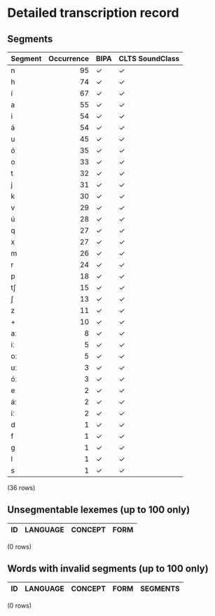 
# Detailed transcription record

## Segments

| Segment | Occurrence | BIPA | CLTS SoundClass |
|:----------|-------------:|:-------|:------------------|
| n | 95 | ✓ | ✓ |
| h | 74 | ✓ | ✓ |
| í | 67 | ✓ | ✓ |
| a | 55 | ✓ | ✓ |
| i | 54 | ✓ | ✓ |
| á | 54 | ✓ | ✓ |
| u | 45 | ✓ | ✓ |
| ó | 35 | ✓ | ✓ |
| o | 33 | ✓ | ✓ |
| t | 32 | ✓ | ✓ |
| j | 31 | ✓ | ✓ |
| k | 30 | ✓ | ✓ |
| v | 29 | ✓ | ✓ |
| ú | 28 | ✓ | ✓ |
| q | 27 | ✓ | ✓ |
| x | 27 | ✓ | ✓ |
| m | 26 | ✓ | ✓ |
| r | 24 | ✓ | ✓ |
| p | 18 | ✓ | ✓ |
| tʃ | 15 | ✓ | ✓ |
| ʃ | 13 | ✓ | ✓ |
| z | 11 | ✓ | ✓ |
| + | 10 | ✓ | ✓ |
| aː | 8 | ✓ | ✓ |
| iː | 5 | ✓ | ✓ |
| oː | 5 | ✓ | ✓ |
| uː | 3 | ✓ | ✓ |
| óː | 3 | ✓ | ✓ |
| e | 2 | ✓ | ✓ |
| áː | 2 | ✓ | ✓ |
| íː | 2 | ✓ | ✓ |
| d | 1 | ✓ | ✓ |
| f | 1 | ✓ | ✓ |
| g | 1 | ✓ | ✓ |
| l | 1 | ✓ | ✓ |
| s | 1 | ✓ | ✓ |

(36 rows)



## Unsegmentable lexemes (up to 100 only)

| ID | LANGUAGE | CONCEPT | FORM |
|------|------------|-----------|--------|

(0 rows)



## Words with invalid segments (up to 100 only)

| ID | LANGUAGE | CONCEPT | FORM | SEGMENTS |
|------|------------|-----------|--------|------------|

(0 rows)


